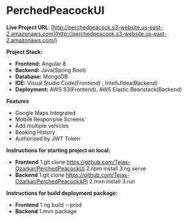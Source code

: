 # PerchedPeacockUI  

**Live Project URL**: 
 [http://perchedpeacock.s3-website.us-east-2.amazonaws.com](http://perchedpeacock.s3-website.us-east-2.amazonaws.com/)

**Project Stack:**
- **Frontend:** Angular 8
- **Backend:** Java(Spring Boot)
- **Database:** MongoDB
- **IDE:** Visual Studio Code(Frontend) , IntelliJIdea(Backend)
- **Deployment:** AWS S3(Frontend), AWS Elastic Beanstack(Backend)


**Features**
- Google Maps Integrated
- Mobile Responsive Screens
- Add multiple vehicles
- Booking History
- Authorized by JWT Token



**Instructions for starting project on local:**
- **Frontend**
1.git clone https://github.com/Tejas-Ozarkar/PerchedPeacockUI
2.npm install
3.ng serve
- **Backend**
1.git clone https://github.com/Tejas-Ozarkar/PerchedPeacockAPI
2.mvn install
3.run

**Instructions for build deployment package:**
- **Frontend**
1.ng build --prod
- **Backend**
1.mvn package
